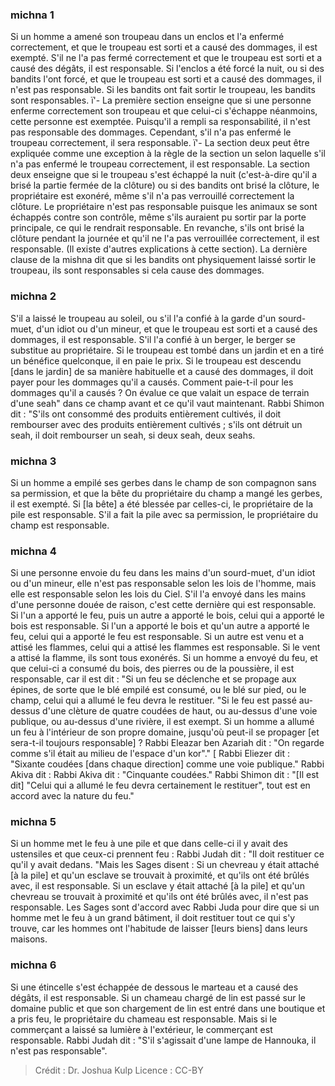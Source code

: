 
### michna 1
Si un homme a amené son troupeau dans un enclos et l'a enfermé correctement, et que le troupeau est sorti et a causé des dommages, il est exempté. S'il ne l'a pas fermé correctement et que le troupeau est sorti et a causé des dégâts, il est responsable. Si l'enclos a été forcé la nuit, ou si des bandits l'ont forcé, et que le troupeau est sorti et a causé des dommages, il n'est pas responsable. Si les bandits ont fait sortir le troupeau, les bandits sont responsables. ï'- La première section enseigne que si une personne enferme correctement son troupeau et que celui-ci s'échappe néanmoins, cette personne est exemptée.  Puisqu'il a rempli sa responsabilité, il n'est pas responsable des dommages.  Cependant, s'il n'a pas enfermé le troupeau correctement, il sera responsable. ï'- La section deux peut être expliquée comme une exception à la règle de la section un selon laquelle s'il n'a pas enfermé le troupeau correctement, il est responsable.  La section deux enseigne que si le troupeau s'est échappé la nuit (c'est-à-dire qu'il a brisé la partie fermée de la clôture) ou si des bandits ont brisé la clôture, le propriétaire est exonéré, même s'il n'a pas verrouillé correctement la clôture.  Le propriétaire n'est pas responsable puisque les animaux se sont échappés contre son contrôle, même s'ils auraient pu sortir par la porte principale, ce qui le rendrait responsable.  En revanche, s'ils ont brisé la clôture pendant la journée et qu'il ne l'a pas verrouillée correctement, il est responsable.  (Il existe d'autres explications à cette section).  La dernière clause de la mishna dit que si les bandits ont physiquement laissé sortir le troupeau, ils sont responsables si cela cause des dommages.

### michna 2
S'il a laissé le troupeau au soleil, ou s'il l'a confié à la garde d'un sourd-muet, d'un idiot ou d'un mineur, et que le troupeau est sorti et a causé des dommages, il est responsable. S'il l'a confié à un berger, le berger se substitue au propriétaire. Si le troupeau est tombé dans un jardin et en a tiré un bénéfice quelconque, il en paie le prix. Si le troupeau est descendu [dans le jardin] de sa manière habituelle et a causé des dommages, il doit payer pour les dommages qu'il a causés. Comment paie-t-il pour les dommages qu'il a causés ? On évalue ce que valait un espace de terrain d'une seah" dans ce champ avant et ce qu'il vaut maintenant. Rabbi Shimon dit :  "S'ils ont consommé des produits entièrement cultivés, il doit rembourser avec des produits entièrement cultivés ; s'ils ont détruit un seah, il doit rembourser un seah, si deux seah, deux seahs.

### michna 3
Si un homme a empilé ses gerbes dans le champ de son compagnon sans sa permission, et que la bête du propriétaire du champ a mangé les gerbes, il est exempté. Si [la bête] a été blessée par celles-ci, le propriétaire de la pile est responsable. S'il a fait la pile avec sa permission, le propriétaire du champ est responsable.

### michna 4
Si une personne envoie du feu dans les mains d'un sourd-muet, d'un idiot ou d'un mineur, elle n'est pas responsable selon les lois de l'homme, mais elle est responsable selon les lois du Ciel. S'il l'a envoyé dans les mains d'une personne douée de raison, c'est cette dernière qui est responsable. Si l'un a apporté le feu, puis un autre a apporté le bois, celui qui a apporté le bois est responsable. Si l'un a apporté le bois et qu'un autre a apporté le feu, celui qui a apporté le feu est responsable. Si un autre est venu et a attisé les flammes, celui qui a attisé les flammes est responsable. Si le vent a attisé la flamme, ils sont tous exonérés. Si un homme a envoyé du feu, et que celui-ci a consumé du bois, des pierres ou de la poussière, il est responsable, car il est dit :  "Si un feu se déclenche et se propage aux épines, de sorte que le blé empilé est consumé, ou le blé sur pied, ou le champ, celui qui a allumé le feu devra le restituer. "Si le feu est passé au-dessus d'une clèture de quatre coudées de haut, ou au-dessus d'une voie publique, ou au-dessus d'une rivière, il est exempt. Si un homme a allumé un feu à l'intérieur de son propre domaine, jusqu'où peut-il se propager [et sera-t-il toujours responsable] ? Rabbi Eleazar ben Azariah dit :  "On regarde comme s'il était au milieu de l'espace d'un kor"." [ Rabbi Eliezer dit :  "Sixante coudées [dans chaque direction] comme une voie publique." Rabbi Akiva dit :  Rabbi Akiva dit : "Cinquante coudées." Rabbi Shimon dit :  "[Il est dit] "Celui qui a allumé le feu devra certainement le restituer", tout est en accord avec la nature du feu."

### michna 5
Si un homme met le feu à une pile et que dans celle-ci il y avait des ustensiles et que ceux-ci prennent feu : Rabbi Judah dit :  "Il doit restituer ce qu'il y avait dedans. "Mais les Sages disent :  Si un chevreau y était attaché [à la pile] et qu'un esclave se trouvait à proximité, et qu'ils ont été brûlés avec, il est responsable. Si un esclave y était attaché [à la pile] et qu'un chevreau se trouvait à proximité et qu'ils ont été brûlés avec, il n'est pas responsable. Les Sages sont d'accord avec Rabbi Juda pour dire que si un homme met le feu à un grand bâtiment, il doit restituer tout ce qui s'y trouve, car les hommes ont l'habitude de laisser [leurs biens] dans leurs maisons.

### michna 6
Si une étincelle s'est échappée de dessous le marteau et a causé des dégâts, il est responsable. Si un chameau chargé de lin est passé sur le domaine public et que son chargement de lin est entré dans une boutique et a pris feu, le propriétaire du chameau est responsable. Mais si le commerçant a laissé sa lumière à l'extérieur, le commerçant est responsable. Rabbi Judah dit :  "S'il s'agissait d'une lampe de Hannouka, il n'est pas responsable".

>Crédit : Dr. Joshua Kulp
>Licence : CC-BY